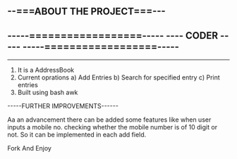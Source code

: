 
   --===ABOUT THE PROJECT===---
   ----------------------------
   -----==================-----
   ----      CODER        -----
   -----==================-----
   ----------------------------
   ----------------------------

  1. It is a AddressBook
  2. Current oprations
     a) Add Entries
     b) Search for specified entry
     c) Print entries
  3. Built using bash awk

  -----FURTHER IMPROVEMENTS------

  Aa an advancement there can be added some features like 
  when user inputs a mobile no. checking whether the mobile
  number is of 10 digit or not.
  So it can be implemented in each add field.


  Fork And Enjoy
